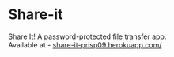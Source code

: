 # Share-it
Share It! A password-protected file transfer app.
<br/>
Available at - <a href="https://share-it-prisp09.herokuapp.com/">share-it-prisp09.herokuapp.com/</a>
